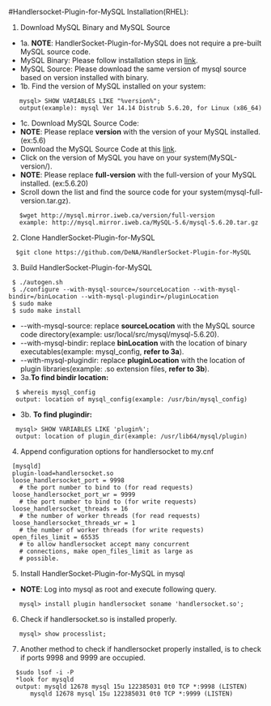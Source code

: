 #Handlersocket-Plugin-for-MySQL Installation(RHEL):

1. Download MySQL Binary and MySQL Source
 - 1a. **NOTE**: HandlerSocket-Plugin-for-MySQL does not require a pre-built MySQL source code.
 - MySQL Binary: Please follow installation steps in [link](https://github.com/danielfung/mysql-install).
 - MySQL Source: Please download the same version of mysql source based on version installed with binary.
 - 1b. Find the version of MySQL installed on your system:
 ```
    mysql> SHOW VARIABLES LIKE "%version%";
    output(example): mysql Ver 14.14 Distrub 5.6.20, for Linux (x86_64)
 ```
 - 1c. Download MySQL Source Code:
 - **NOTE**: Please replace **version** with the version of your MySQL installed. (ex:5.6)
 - Download the MySQL Source Code at this [link](http://mysql.mirror.iweb.ca).
 - Click on the version of MySQL you have on your system(MySQL-version/).
 - **NOTE**: Please replace **full-version** with the full-version of your MySQL installed. (ex:5.6.20)
 - Scroll down the list and find the source code for your system(mysql-full-version.tar.gz).
 ```
    $wget http://mysql.mirror.iweb.ca/version/full-version
    example: http://mysql.mirror.iweb.ca/MySQL-5.6/mysql-5.6.20.tar.gz
 ```

2. Clone HandlerSocket-Plugin-for-MySQL
 ```
   $git clone https://github.com/DeNA/HandlerSocket-Plugin-for-MySQL
  ```
3. Build HandlerSocket-Plugin-for-MySQL
  ```
   $ ./autogen.sh
   $ ./configure --with-mysql-source=/sourceLocation --with-mysql-bindir=/binLocation --with-mysql-plugindir=/pluginLocation
   $ sudo make
   $ sudo make install
   ```
 - --with-mysql-source: replace **sourceLocation** with the MySQL source code directory(example: usr/local/src/mysql/mysql-5.6.20).
 - --with-mysql-bindir: replace **binLocation** with the location of binary executables(example: mysql_config, **refer to 3a**).
 - --with-mysql-plugindir: replace **pluginLocation** with the location of plugin libraries(example: .so extension files, **refer to 3b**).
 - 3a.**To find bindir location:** 
 ``` 
   $ whereis mysql_config
   output: location of mysql_config(example: /usr/bin/mysql_config)
 ```
 - 3b. **To find plugindir:**
 ```
   mysql> SHOW VARIABLES LIKE 'plugin%';
   output: location of plugin_dir(example: /usr/lib64/mysql/plugin)
 ```

4. Append configuration options for handlersocket to my.cnf
 ```
  [mysqld]
  plugin-load=handlersocket.so
  loose_handlersocket_port = 9998
    # the port number to bind to (for read requests)
  loose_handlersocket_port_wr = 9999
    # the port number to bind to (for write requests)
  loose_handlersocket_threads = 16
    # the number of worker threads (for read requests)
  loose_handlersocket_threads_wr = 1
    # the number of worker threads (for write requests)
  open_files_limit = 65535
    # to allow handlersocket accept many concurrent
    # connections, make open_files_limit as large as
    # possible.
  ```
5. Install HandlerSocket-Plugin-for-MySQL in mysql
 - **NOTE**: Log into mysql as root and execute following query.
 ```
    mysql> install plugin handlersocket soname 'handlersocket.so';
 ```

6. Check if handlersocket.so is installed properly.
 ```
    mysql> show processlist;
 ```

7. Another method to check if handlersocket properly installed, is to check if ports 9998 and 9999 are occupied.
 ```
   $sudo lsof -i -P
   *look for mysqld 
   output: mysqld 12678 mysql 15u 122385031 0t0 TCP *:9998 (LISTEN)
  	   mysqld 12678 mysql 15u 122385031 0t0 TCP *:9999 (LISTEN)

 ```

